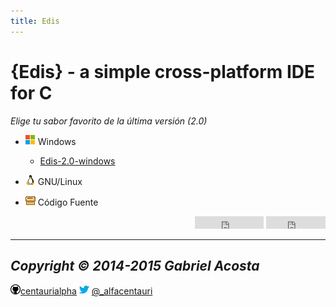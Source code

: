 ```yaml
---
title: Edis
---
```

<title>{Edis}</title>
<link rel="shortcut icon" type="image/png" href="img/favicon.png"/>

{Edis} - a simple cross-platform IDE for C
==========================================

*Elige tu sabor favorito de la última versión (2.0)*

* ![alt tag](img/windows.png) Windows
   * [Edis-2.0-windows](https://#)
* ![alt tag](img/linux.png)  GNU/Linux
 
* ![alt tag](img/fuente.gif) Código Fuente

<div align="right">   
<div style="display: inline-block"><iframe src="http://ghbtns.com/github-btn.html?user=centaurialpha&repo=edis&type=watch&count=true" allowtransparency="true" frameborder="0" scrolling="0" width="110" height="20"></iframe></div>
<div style="display: inline-block"><iframe src="http://ghbtns.com/github-btn.html?user=centaurialpha&repo=edis&type=fork&count=true" allowtransparency="true" frameborder="0" scrolling="0" width="95" height="20"></iframe></div>
</div>

---
*Copyright © 2014-2015 Gabriel Acosta*
---
![alt tag](img/github.png)[centaurialpha](http://github.com/centaurialpha) ![alt tag](img/twitter.png) [@_alfacentauri](http://twitter.com/_alfacentauri)
